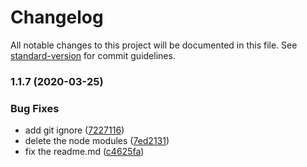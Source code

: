 # Changelog

All notable changes to this project will be documented in this file. See [standard-version](https://github.com/conventional-changelog/standard-version) for commit guidelines.

### 1.1.7 (2020-03-25)


### Bug Fixes

* add git ignore ([7227116](https://github.com/nogahaskal/proto-generator/commit/72271164770a46a593f128d15ccfdcb0aa1ea354))
* delete the node modules ([7ed2131](https://github.com/nogahaskal/proto-generator/commit/7ed2131c6982e91e49cfe8c0b576f03333b1a6ec))
* fix the readme.md ([c4625fa](https://github.com/nogahaskal/proto-generator/commit/c4625fa1174173fc3f6ab4b3051b684b0bfc9e8b))
